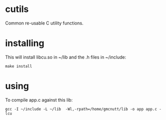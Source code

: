 # cutils
Common re-usable C utility functions.

# installing
This will install libcu.so in ~/lib and the .h files in ~/include:

```make install```

# using
To compile app.c against this lib:

```gcc -I ~/include -L ~/lib  -Wl,-rpath=/home/gmcnutt/lib -o app app.c -lcu```
